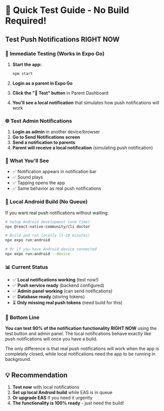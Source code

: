 # 🔔 Quick Test Guide - No Build Required!

## Test Push Notifications RIGHT NOW

### 🎯 **Immediate Testing (Works in Expo Go)**

1. **Start the app:**
   ```bash
   npm start
   ```

2. **Login as a parent in Expo Go**

3. **Click the "🔔 Test" button** in Parent Dashboard

4. **You'll see a local notification** that simulates how push notifications will work

### 🌐 **Test Admin Notifications**

1. **Login as admin** in another device/browser
2. **Go to Send Notifications screen**
3. **Send a notification to parents**
4. **Parent will receive a local notification** (simulating push notification)

### 📱 **What You'll See**
- ✅ Notification appears in notification bar
- ✅ Sound plays
- ✅ Tapping opens the app
- ✅ Same behavior as real push notifications

### 🔧 **Local Android Build (No Queue)**

If you want real push notifications without waiting:

```bash
# Setup Android development (one time)
npx @react-native-community/cli doctor

# Build and run locally (5-10 minutes)
npx expo run:android

# Or if you have Android device connected
npx expo run:android --device
```

### 📊 **Current Status**
- ✅ **Local notifications working** (test now!)
- ✅ **Push service ready** (backend configured)
- ✅ **Admin panel working** (can send notifications)
- ✅ **Database ready** (storing tokens)
- ⏳ **Only missing real push tokens** (need build for this)

### 🎯 **Bottom Line**
**You can test 90% of the notification functionality RIGHT NOW** using the test button and admin panel. The local notifications behave exactly like push notifications will once you have a build.

The only difference is that real push notifications will work when the app is completely closed, while local notifications need the app to be running in background.

## 💡 **Recommendation**
1. **Test now** with local notifications
2. **Set up local Android build** while EAS is in queue
3. **Or upgrade EAS** if you need it urgently
4. **The functionality is 100% ready** - just need the build!